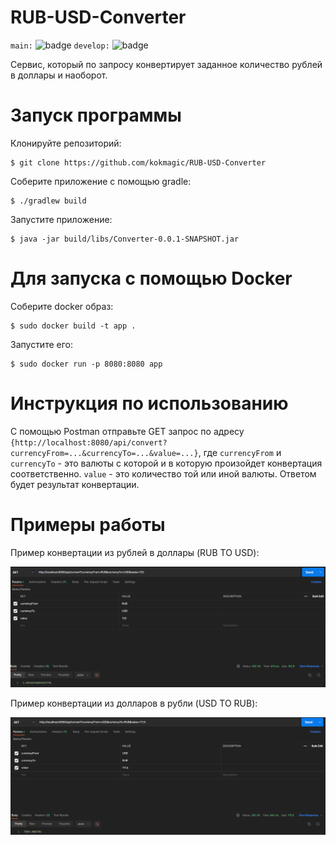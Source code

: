 # RUB-USD-Converter
```main:``` ![badge](https://github.com/kokmagic/RUB-USD-Converter/actions/workflows/gradle-test.yml/badge.svg?branch=main)
```develop:``` ![badge](https://github.com/kokmagic/RUB-USD-Converter/actions/workflows/gradle-test.yml/badge.svg?branch=develop)

Сервис, который по запросу конвертирует заданное количество рублей в доллары и наоборот.
# Запуск программы
Клонируйте репозиторий:
``` console
$ git clone https://github.com/kokmagic/RUB-USD-Converter
```
Соберите приложение с помощью gradle:
``` console
$ ./gradlew build
```
Запустите приложение:
``` console
$ java -jar build/libs/Converter-0.0.1-SNAPSHOT.jar
```
# Для запуска с помощью Docker
Соберите docker образ:
``` console
$ sudo docker build -t app .
```
Запустите его:
``` console
$ sudo docker run -p 8080:8080 app
```
# Инструкция по использованию
С помощью Postman отправьте GET запрос по адресу
`{http://localhost:8080/api/convert?currencyFrom=...&currencyTo=...&value=...}`,
где `currencyFrom` и `currencyTo` - это валюты с которой и в которую произойдет конвертация соответственно.
`value` - это количество той или иной валюты. Ответом будет результат конвертации.
# Примеры работы
Пример конвертации из рублей в доллары (RUB TO USD):

![output example #1](https://github.com/kokmagic/RUB-USD-Converter/blob/07428037f89349a7081880cba4b8635f30a29191/Examples/example1.png)

Пример конвертации из долларов в рубли (USD TO RUB):

![output example #1](https://github.com/kokmagic/RUB-USD-Converter/blob/07428037f89349a7081880cba4b8635f30a29191/Examples/example2.png)